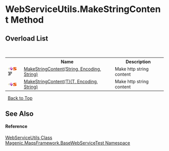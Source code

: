 # WebServiceUtils.MakeStringContent Method 
 


## Overload List
&nbsp;<table><tr><th></th><th>Name</th><th>Description</th></tr><tr><td>![Public method](media/pubmethod.gif "Public method")![Static member](media/static.gif "Static member")![Code example](media/CodeExample.png "Code example")</td><td><a href="#/MAQS_4/WebServices_AUTOGENERATED/WebServiceUtils-MakeStringContent_Method_(String,_Encoding,_String)">MakeStringContent(String, Encoding, String)</a></td><td>
Make http string content</td></tr><tr><td>![Public method](media/pubmethod.gif "Public method")![Static member](media/static.gif "Static member")</td><td><a href="#/MAQS_4/WebServices_AUTOGENERATED/WebServiceUtils-MakeStringContent('T')_Method_('T',_Encoding,_String)">MakeStringContent(T)(T, Encoding, String)</a></td><td>
Make http string content</td></tr></table>&nbsp;
<a href="#webserviceutils.makestringcontent-method">Back to Top</a>

## See Also


#### Reference
<a href="#/MAQS_4/WebServices_AUTOGENERATED/WebServiceUtils_Class">WebServiceUtils Class</a><br /><a href="#/MAQS_4/WebServices_AUTOGENERATED/Magenic-MaqsFramework-BaseWebServiceTest_Namespace">Magenic.MaqsFramework.BaseWebServiceTest Namespace</a><br />